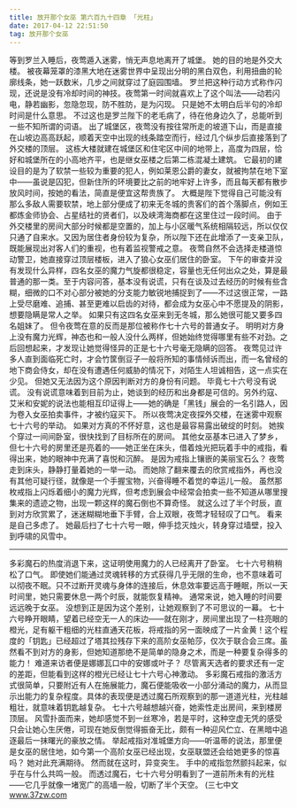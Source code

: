 ```yaml
---
title: 放开那个女巫 第六百九十四章 「光柱」
date: 2017-04-12 22:51:50
tag: 放开那个女巫
---
```


等到罗兰入睡后，夜莺遁入迷雾，悄无声息地离开了城堡。
她的目的地是外交大楼。
被夜幕笼罩的漆黑大地在迷雾世界中呈现出分明的黑白双色，利用扭曲的轮廓线条，她一跃数米，几步之间就穿过了庭园围墙。
罗兰把这种行动方式称作闪现，还说是没有冷却时间的神技。夜莺第一时间就喜欢上了这个叫法——动若闪电，静若幽影，忽隐忽现，防不胜防，是为闪现。
只是她不太明白后半句的冷却时间是什么意思。
不过这也是罗兰陛下的老毛病了，待在他身边久了，总能听到一些不知所谓的词语。
出了城堡区，夜莺没有按往常所走的坡道下山，而是直接在山坡边高高跃起，顺着天空中出现的线条踏空而行，经过几个纵步后直接落到了外交楼的顶层。
这栋大楼就建在城堡区和住宅区中间的地带上，高度为四层，恰好和城堡所在的小高地齐平，也是继女巫楼之后第二栋混凝土建筑。
它最初的建设目的是为了软禁一些较为重要的犯人，例如莱恩公爵的妻女，就被拘禁在地下室中——虽说是囚犯，但新住所的环境要比之前的地牢好上许多，而且每天都有散步放风时间，按她的看法，简直是便宜这帮贵族了。
大概是陛下觉得自己可能没有那么多敌人需要软禁，地上部分便成了初来无冬城的贵客们的首个落脚点，例如王都炼金师协会、占星结社的贤者们，以及峡湾海商都在这里住过一段时间。
由于外交楼里的房间大部分时候都是空置的，加上与小区暖气系统相隔较远，所以仅仅只通了自来水。又因为居住者身份较为复杂，所以陛下还在此增添了一支亲卫队，既能展现出对客人们的重视，也有着监视警戒之意。
夜莺自然不会选择走楼道惊动警卫，她直接穿过顶层楼板，进入了狼心女巫们居住的卧室。
下午的审查并没有发现什么异样，四名女巫的魔力气旋都很稳定，容量也无任何出众之处，算是最普通的那一类。至于内容问答，基本没有说谎，只有在谈及过去经历的时候有些含糊，细微的口不对心部分被她的分支能力敏锐地捕捉到了——不过这很正常，一路上受尽磨难、追捕、甚至更难以启齿的对待，都会成为女巫心中不愿提及的阴影，想要隐瞒是常人之举。
如果只有这四名女巫来到无冬城，那么她很可能又要多四名姐妹了。
但令夜莺在意的反而是那位被称作七十六号的普通女子。
明明对方身上没有魔力光辉，神态也和一般人没什么两样，但她始终觉得哪里有些不对劲。之后回想起来，才发现让她觉得怪异的正是七十六号毫无隐瞒的回答。
夜莺见过许多人直到面临死亡时，才会竹筐倒豆子一般将所知的事情倾诉而出，而一名曾经的地下商会侍女，却在没有遭遇任何威胁的情况下，对陌生人坦诚相告，这一点实在少见。
但她又无法因为这个原因判断对方的身份有问题。
毕竟七十六号没有说谎。
没有说谎意味着到目前为止，她谈到的经历和出身都是可信的。另外约寇、艾米和安妮的说法也能相互印证得上——她的确是「黑钱」展会的一名引路人，因为卷入女巫拍卖事件，才被约寇买下。
所以夜莺决定夜探外交楼，在迷雾中观察七十六号的举动。
如果对方真的不怀好意，这也是最容易露出破绽的时刻。
她挨个穿过一间间卧室，很快找到了目标所在的房间。
其他女巫基本已进入了梦乡，但七十六号的房里还是亮着的——她正坐在床头，借着烛光把玩着手中的戒指，看得出来，她的眼神中充满了喜悦和沉醉。
是因为戒指上镶嵌的美丽宝石么？
夜莺走到床头，静静打量着她的一举一动。
而她除了翻来覆去的欣赏戒指外，再也没有其他可疑行径，就像是一个手握宝物，兴奋得睡不着觉的幸运儿一般。
虽然那枚戒指上闪烁着细小的魔力光辉，但考虑到展会中经常会拍卖一些不知道从哪里搜集来的遗迹之物，出现一颗这样的魔石倒也不算奇怪。
就这么过了半个时辰，直到对方欣赏累了，迷迷糊糊地垂下手臂，合上双眼，夜莺才轻轻叹了口气。
看来是自己多虑了。
她最后扫了七十六号一眼，伸手捻灭烛火，转身穿过墙壁，投入到呼啸的风雪中。
*******************
多彩魔石的热度消退下来，这证明使用魔力的人已经离开了卧室。
七十六号稍稍松了口气。
即使她们能通过灵魂转移的方式获得几乎无限的生命，也不意味着可以彻夜不眠。只不过断开灵魂与身体的连接后，休息效率要远高于睡眠，所以一天时间里，她只需要休息一两个时辰，就能恢复精神。
通常来说，她入睡的时间要远远晚于女巫。
没想到正是因为这个差别，让她观察到了不可思议的一幕。
七十六号睁开眼睛，望着已经空无一人的床边——就在刚才，房间里出现了一柱亮眼的橙光，足有躯干粗细的光柱直通天花板，将戒指的另一面映成了一片金黄！这个程度的「钥匙」已经超过了塔其拉残存下来的高阶女巫帕莎，仅次于联合会三席。虽然看不到对方的身影，但她知道那绝不是简单的隐身之术，而是一种要复杂得多的能力！
难道来访者便是娜娜瓦口中的安娜或叶子？
尽管离天选者的要求还有一定的差距，但能看到这样的橙光已经让七十六号心神激动。
多彩魔石戒指的激活方式很简单，只要附近有人在施展能力，魔石便能吸收一小部分涌动的魔力，从而显示出能力的复杂程度。具体的表现便是透过魔石所观察到的那一道道光柱，光柱越粗壮，就意味着钥匙越复杂。
七十六号越想越兴奋，她索性走出房间，来到楼房顶层。
风雪扑面而来，她却感觉不到一丝寒冷，若是平时，这种空虚无凭的感受只会让她心生厌倦，可现在她反倒觉得振奋无比，颇有一种迎风伫立、在黑暗中追逐最后一抹曙光的豪放之情。
举起戒指对准城堡方向——听温蒂的说法，那里便是女巫的居住地，如今第一个高阶女巫已经出现，女巫联盟还会给她更多的惊喜吗？
她对此充满期待。
然而就在这时，异变突生。
手中的戒指忽然颤抖起来，似乎在与什么共鸣一般。
而透过魔石，七十六号分明看到了一道前所未有的光柱——它几乎就像一堵宽广的高墙一般，切断了半个天空。
(三七中文 www.37zw.com